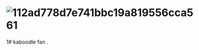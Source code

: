 # ![112ad778d7e741bbc19a819556cca561](https://github.com/user-attachments/assets/1b5e19a2-38cf-4531-8c92-1cd3234238dd)
1# kaboodle fan  . 

<!--
**ANGELBUNNIES/ANGELBUNNIES** is a ✨ _special_ ✨ repository because its `README.md` (this file) appears on your GitHub profile.

Here are some ideas to get you started:

- 🔭 I’m currently working on ...
- 🌱 I’m currently learning ...
- 👯 I’m looking to collaborate on ...
- 🤔 I’m looking for help with ...
- 💬 Ask me about ...
- 📫 How to reach me: ...
- 😄 Pronouns: ...
- ⚡ Fun fact: ...
-->
